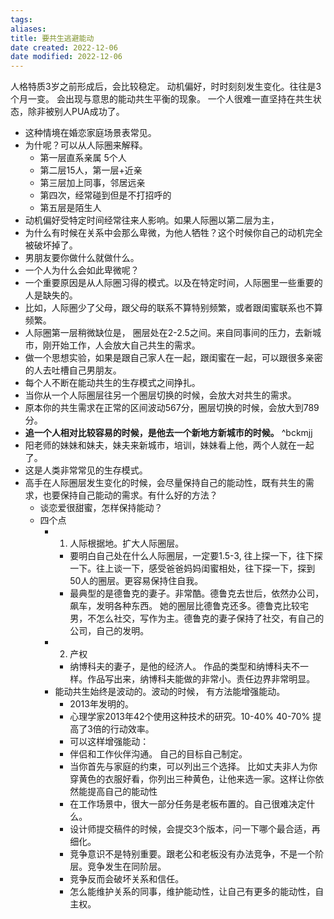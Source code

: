 ```yaml
---
tags: 
aliases: 
title: 要共生逃避能动
date created: 2022-12-06
date modified: 2022-12-06
---
```

人格特质3岁之前形成后，会比较稳定。
动机偏好，时时刻刻发生变化。往往是3个月一变。
会出现与意思的能动共生平衡的现象。
一个人很难一直坚持在共生状态，除非被别人PUA成功了。
- 这种情境在婚恋家庭场景表常见。
- 为什呢？可以从人际圈来解释。
	- 第一层直系亲属 5个人
	- 第二层15人，第一层+近亲
	- 第三层加上同事，邻居远亲
	- 第四次，经常碰到但是不打招呼的
	- 第五层是陌生人
- 动机偏好受特定时间经常往来人影响。如果人际圈以第二层为主，
- 为什么有时候在关系中会那么卑微，为他人牺牲？这个时候你自己的动机完全被破坏掉了。
- 男朋友要你做什么就做什么。
- 一个人为什么会如此卑微呢？
- 一个重要原因是从人际圈习得的模式。以及在特定时间，人际圈里一些重要的人是缺失的。
- 比如，人际圈少了父母，跟父母的联系不算特别频繁，或者跟闺蜜联系也不算频繁。
- 人际圈第一层稍微缺位是， 圈层处在2-2.5之间。来自同事间的压力，去新城市，刚开始工作，人会放大自己共生的需求。
- 做一个思想实验，如果是跟自己家人在一起，跟闺蜜在一起，可以跟很多亲密的人去吐槽自己男朋友。
- 每个人不断在能动共生的生存模式之间挣扎。
- 当你从一个人际圈层往另一个圈层切换的时候，会放大对共生的需求。
- 原本你的共生需求在正常的区间波动567分，圈层切换的时候，会放大到789分。
- **追一个人相对比较容易的时候，是他去一个新地方新城市的时候。** ^bckmjj
- 阳老师的妹妹和妹夫，妹夫来新城市，培训，妹妹看上他，两个人就在一起了。
- 这是人类非常常见的生存模式。
- 高手在人际圈层发生变化的时候，会尽量保持自己的能动性，既有共生的需求，也要保持自己能动的需求。有什么好的方法？
	- 谈恋爱很甜蜜，怎样保持能动？
	- 四个点
		- 1. 人际根据地。扩大人际圈层。
			- 要明白自己处在什么人际圈层，一定要1.5-3, 往上探一下，往下探一下。往上谈一下，感受爸爸妈妈闺蜜相处，往下探一下，探到50人的圈层。更容易保持住自我。
			- 最典型的是德鲁克的妻子。非常酷。德鲁克去世后，依然办公司，飙车，发明各种东西。 她的圈层比德鲁克还多。德鲁克比较宅男，不怎么社交，写作为主。德鲁克的妻子保持了社交，有自己的公司，自己的发明。
		- 2. 产权
			- 纳博科夫的妻子，是他的经济人。 作品的类型和纳博科夫不一样。作品写出来，纳博科夫能做的非常小。责任边界非常明显。
		- 能动共生始终是波动的。波动的时候， 有方法能增强能动。
			- 2013年发明的。
			- 心理学家2013年42个使用这种技术的研究。10-40% 40-70% 提高了3倍的行动效率。
			- 可以这样增强能动：
			- 伴侣和工作伙伴沟通。 自己的目标自己制定。
			- 当你首先与家庭的约束，可以列出三个选择。 比如丈夫非人为你穿黄色的衣服好看，你列出三种黄色，让他来选一家。这样让你依然能提高自己的能动性
			- 在工作场景中，很大一部分任务是老板布置的。自己很难决定什么。
			- 设计师提交稿件的时候，会提交3个版本，问一下哪个最合适，再细化。
			- 竞争意识不是特别重要。跟老公和老板没有办法竞争，不是一个阶层。竞争发生在同阶层。
			- 竞争反而会破坏关系和信任。
			- 怎么能维护关系的同事，维护能动性，让自己有更多的能动性，自主权。